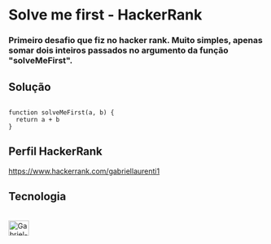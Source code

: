 # Solve me first - HackerRank

### Primeiro desafio que fiz no hacker rank. Muito simples, apenas somar dois inteiros passados no argumento da função "solveMeFirst".

## Solução

<code>
function solveMeFirst(a, b) {
  return a + b
}
</code>

## Perfil HackerRank
https://www.hackerrank.com/gabriellaurenti1

## Tecnologia

<div style="display: inline_block"><br>
  <img align="center" alt="Gabriel-HTML" height="30" width="40" src="https://cdn.jsdelivr.net/gh/devicons/devicon/icons/javascript/javascript-original.svg">
</div>


